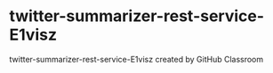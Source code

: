 # twitter-summarizer-rest-service-E1visz
twitter-summarizer-rest-service-E1visz created by GitHub Classroom
